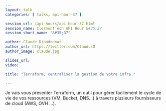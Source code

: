 ```yaml
---
layout: talk
categories: [ talks, api-hour-37 ]

session_url: /api-hours/api-hour-37.html
session_name: Clermont'ech API Hour &#35;37
session_short_name: "&#35;37"

author: Claude Dioudonnat
author_url: https://twitter.com/ClaudusD
author_image: claude.jpg

slides_url:
video:

title: "Terraform, centraliser la gestion de votre infra."

---
```


Je vais vous présenter Terraform, un outil pour gérer facilement le cycle de vie de vos ressources (VM, Bucket, DNS...) à travers plusieurs fournisseurs de cloud (AWS, OVH ...). 
